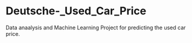 # Deutsche-_Used_Car_Price
Data anaalysis and Machine Learning Project for predicting the used car price. 
